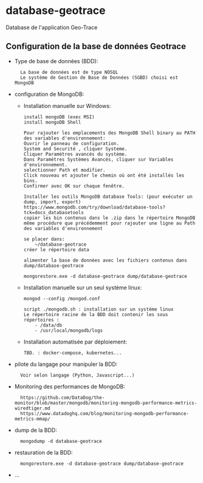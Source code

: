 # database-geotrace
Database de l'application Geo-Trace


## Configuration de la base de données Geotrace

- Type de base de données (BDD):
  
        La base de données est de type NOSQL
        Le système de Gestion de Base de Données (SGBD) choisi est MongoDB

- configuration de MongoDB:

  - Installation manuelle sur Windows:

        install mongoDB (exec MSI)
        install mongoDB Shell 

        Pour rajouter les emplacements des MongoDB Shell binary au PATH des variables d'environnement:
        Ouvrir le panneau de configuration.
        System and Securité , cliquer Systeme.
        Cliquer Paramètres avancés du système. 
        Dans Paramètres Systèmes Avancés, cliquer sur Variables d'environnement.
        selectionner Path et modifier. 
        Click nouveau et ajouter le chemin où ont été installés les bins.
        Confirmer avec OK sur chaque fenêtre.

        Installer les outils MongoDB database Tools: (pour exécuter un dump, import, export)
        https://www.mongodb.com/try/download/database-tools?tck=docs_databasetools
        copier les bin contenus dans le .zip dans le répertoire MongoDB
        même procédure que précédemment pour rajouter une ligne au Path des variables d'environnement

        se placer dans:
            ~/database-geotrace
        créer le répertoire data

        alimenter la base de données avec les fichiers contenus dans dump/database-geotrace
        
        mongorestore.exe -d database-geotrace dump/database-geotrace

  - Installation manuelle sur un seul système linux:

        mongod --config /mongod.conf

        script ./mongodb.sh : installation sur un système linux
        Le répertoire racine de la BDD doit contenir les sous répertoires :
            - /data/db
            - /usr/local/mongodb/logs

  - Installation automatisée par déploiement:

        TBD. : docker-compose, kubernetes...

- pilote du langage pour manipuler la BDD:

        Voir selon langage (Python, Javascript...)

- Monitoring des performances de MongoDB:

        https://github.com/DataDog/the-monitor/blob/master/mongodb/monitoring-mongodb-performance-metrics-wiredtiger.md
        https://www.datadoghq.com/blog/monitoring-mongodb-performance-metrics-mmap/

- dump de la BDD: 

        mongodump -d database-geotrace  

- restauration de la BDD: 

        mongorestore.exe -d database-geotrace dump/database-geotrace
- ...